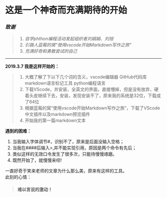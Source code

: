 # 这是一个神奇而充满期待的开始
### *致谢*
>1. *自学phthon编程活动发起组织者刘娟娟、刘旭*
>2. *引路人蓝莓的窝“使用vscode开始Markdown写作之旅”*
>3. *充满好奇和勇敢尝试的自己*

-- --
**2019.3.7 我是这样开始的：**
 >1. 大概了解了下以下几个词的含义，vscode编辑器 GitHub代码库 markdown语言标记工具 python编程语言
 >2. 下载VScode，并安装，全英文的界面，直接懵掉，但是没有放弃，硬着头皮继续下去，安装，发现安装不了，原来我的系统是32位，下载成了64位
 >3. 根据蓝莓的窝“使用vscode开始Markdown写作之旅”，下载了VScode中文插件以及markdown预览插件
 >4. 开始我的第一篇markdown文本 

**遇到的困难：**  
1. 当我输入字体调节#，识别不了，原来是后面没输入空格；  
2. 当我在####后输入>,并不能实现引用，原因是两个命令有先后；  
3. 类似这样的无效口令发生了很多次，只能待慢慢琢磨。  
4. 既然开始了，就慢慢来呗!  

一直好奇于笑来老师的文章为什么那么美，原来有这样的工具。  
此刻的心情：
>#### **难以言说的激动！**  